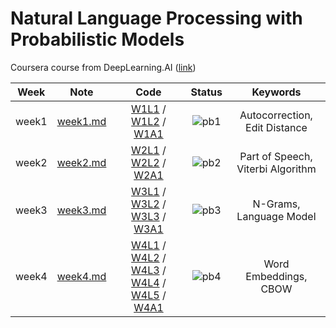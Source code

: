 # Natural Language Processing with Probabilistic Models

Coursera course from DeepLearning.AI ([link](https://www.coursera.org/learn/probabilistic-models-in-nlp))

<div align="center">

| **Week** |                                        **Note**                                         |                                                                                                                                                                                                                                                                                                                                                                                 **Code**                                                                                                                                                                                                                                                                                                                                                                                 |              **Status**              |           **Keywords**            |
| :------: | :-------------------------------------------------------------------------------------: | :----------------------------------------------------------------------------------------------------------------------------------------------------------------------------------------------------------------------------------------------------------------------------------------------------------------------------------------------------------------------------------------------------------------------------------------------------------------------------------------------------------------------------------------------------------------------------------------------------------------------------------------------------------------------------------------------------------------------------------------------------------------------: | :----------------------------------: | :-------------------------------: |
|  week1   | [week1.md](https://github.com/yixiaowang2001/NLP_Notes/blob/main/Course2/note/week1.md) |                                                                                                                                                                                         [W1L1](https://github.com/yixiaowang2001/NLP_Notes/blob/main/Course2/code/lab/W1/C2_W1_lecture_nb_01_building_the_vocabulary_model.ipynb) / [W1L2](https://github.com/yixiaowang2001/NLP_Notes/blob/main/Course2/code/lab/W1/C2_W1_lecture_nb_02_candidates_from_edits.ipynb) / [W1A1](https://github.com/yixiaowang2001/NLP_Notes/blob/main/Course2/code/hw/W1/C2_W1_Assignment.ipynb)                                                                                                                                                                                          | ![pb1](https://progress-bar.dev/100) |   Autocorrection, Edit Distance   |
|  week2   | [week2.md](https://github.com/yixiaowang2001/NLP_Notes/blob/main/Course2/note/week2.md) |                                                                                                                                                                                                     [W2L1](https://github.com/yixiaowang2001/NLP_Notes/blob/main/Course2/code/lab/W2/C2_W2_lecture_nb_1_strings_tags.ipynb) / [W2L2](https://github.com/yixiaowang2001/NLP_Notes/blob/main/Course2/code/lab/W2/C2_W2_lecture_nb_2_numpy.ipynb) / [W2A1](https://github.com/yixiaowang2001/NLP_Notes/blob/main/Course2/code/hw/W2/C2_W2_Assignment-checkpoint.ipynb)                                                                                                                                                                                                      | ![pb2](https://progress-bar.dev/100) | Part of Speech, Viterbi Algorithm |
|  week3   | [week3.md](https://github.com/yixiaowang2001/NLP_Notes/blob/main/Course2/note/week3.md) |                                                                                                                                  [W3L1](https://github.com/yixiaowang2001/NLP_Notes/blob/main/Course2/code/lab/W3/C2_W3_lecture_nb_01_corpus_preprocessing.ipynb) / [W3L2](https://github.com/yixiaowang2001/NLP_Notes/blob/main/Course2/code/lab/W3/C2_W3_lecture_nb_02_building_the_language_model.ipynb) / [W3L3](https://github.com/yixiaowang2001/NLP_Notes/blob/main/Course2/code/lab/W3/C2_W3_lecture_nb_03_oov.ipynb) / [W3A1](https://github.com/yixiaowang2001/NLP_Notes/blob/main/Course2/code/hw/W3/C2_W3_Assignment.ipynb)                                                                                                                                  | ![pb3](https://progress-bar.dev/100) |      N-Grams, Language Model      |
|  week4   | [week4.md](https://github.com/yixiaowang2001/NLP_Notes/blob/main/Course2/note/week4.md) | [W4L1](https://github.com/yixiaowang2001/NLP_Notes/blob/main/Course2/code/lab/W4/C2_W4_lecture_nb_1_data_prep.ipynb) / [W4L2](https://github.com/yixiaowang2001/NLP_Notes/blob/main/Course2/code/lab/W4/C2_W4_lecture_nb_2_intro_to_CBOW.ipynb) / [W4L3](https://github.com/yixiaowang2001/NLP_Notes/blob/main/Course2/code/lab/W4/C2_W4_lecture_nb_3_training_the_CBOW.ipynb) / [W4L4](https://github.com/yixiaowang2001/NLP_Notes/blob/main/Course2/code/lab/W4/C2_W4_lecture_nb_4_word_embeddings_hands_on.ipynb) / [W4L5](https://github.com/yixiaowang2001/NLP_Notes/blob/main/Course2/code/lab/W4/C2_W4_lecture_nb_5_word_embeddings_step_by_step.ipynb) / [W4A1](https://github.com/yixiaowang2001/NLP_Notes/blob/main/Course2/code/hw/W4/C2_W4_Assignment.ipynb) | ![pb4](https://progress-bar.dev/100) |       Word Embeddings, CBOW       |

</div>
